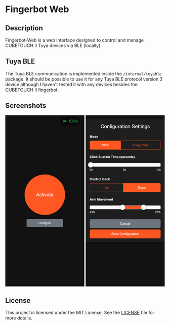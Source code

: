 # Fingerbot Web

## Description
Fingerbot-Web is a web interface designed to control and manage CUBETOUCH II Tuya devices via BLE (locally)

## Tuya BLE
The Tuya BLE communication is implemented inside the `/internal/tuyable` package. It should be possible to use it for any Tuya BLE protocol version 3 device although I haven't tested it with any devices besides the CUBETOUCH II fingerbot.

## Screenshots
<img src="screenshots/app.png" />

## License
This project is licensed under the MIT License. See the [LICENSE](LICENSE) file for more details.